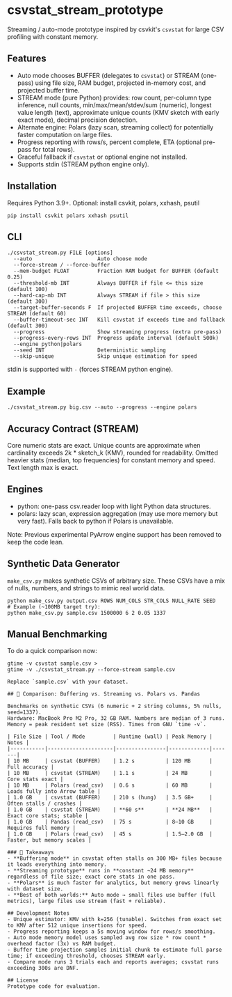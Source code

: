 # csvstat_stream_prototype

Streaming / auto-mode prototype inspired by csvkit's `csvstat` for large CSV profiling with constant memory.

## Features
- Auto mode chooses BUFFER (delegates to `csvstat`) or STREAM (one-pass) using file size, RAM budget, projected in-memory cost, and projected buffer time.
- STREAM mode (pure Python) provides: row count, per-column type inference, null counts, min/max/mean/stdev/sum (numeric), longest value length (text), approximate unique counts (KMV sketch with early exact mode), decimal precision detection.
- Alternate engine: Polars (lazy scan, streaming collect) for potentially faster computation on large files.
- Progress reporting with rows/s, percent complete, ETA (optional pre-pass for total rows).
- Graceful fallback if `csvstat` or optional engine not installed.
- Supports stdin (STREAM python engine only).

## Installation
Requires Python 3.9+.
Optional: install csvkit, polars, xxhash, psutil
```
pip install csvkit polars xxhash psutil
```

## CLI
```
./csvstat_stream.py FILE [options]
  --auto                     Auto choose mode
  --force-stream / --force-buffer
  --mem-budget FLOAT         Fraction RAM budget for BUFFER (default 0.25)
  --threshold-mb INT         Always BUFFER if file <= this size (default 100)
  --hard-cap-mb INT          Always STREAM if file > this size (default 300)
  --target-buffer-seconds F  If projected BUFFER time exceeds, choose STREAM (default 60)
  --buffer-timeout-sec INT   Kill csvstat if exceeds time and fallback (default 300)
  --progress                 Show streaming progress (extra pre-pass)
  --progress-every-rows INT  Progress update interval (default 500k)
  --engine python|polars
  --seed INT                 Deterministic sampling
  --skip-unique              Skip unique estimation for speed
```
stdin is supported with `-` (forces STREAM python engine).

## Example
```
./csvstat_stream.py big.csv --auto --progress --engine polars
```

## Accuracy Contract (STREAM)
Core numeric stats are exact. Unique counts are approximate when cardinality exceeds 2k * sketch_k (KMV), rounded for readability. Omitted heavier stats (median, top frequencies) for constant memory and speed. Text length max is exact.

## Engines
- python: one-pass csv.reader loop with light Python data structures.
- polars: lazy scan, expression aggregation (may use more memory but very fast).
Falls back to python if Polars is unavailable.

Note: Previous experimental PyArrow engine support has been removed to keep the code lean.

## Synthetic Data Generator
`make_csv.py` makes synthetic CSVs of arbitrary size. These CSVs have a mix of nulls, numbers, and strings to mimic real world data.
```
python make_csv.py output.csv ROWS NUM_COLS STR_COLS NULL_RATE SEED
# Example (~100MB target try):
python make_csv.py sample.csv 1500000 6 2 0.05 1337
```

## Manual Benchmarking
To do a quick comparison now:
```
gtime -v csvstat sample.csv >
gtime -v ./csvstat_stream.py --force-stream sample.csv

Replace `sample.csv` with your dataset.

## 🔄 Comparison: Buffering vs. Streaming vs. Polars vs. Pandas

Benchmarks on synthetic CSVs (6 numeric + 2 string columns, 5% nulls, seed=1337).  
Hardware: MacBook Pro M2 Pro, 32 GB RAM. Numbers are median of 3 runs.  
Memory = peak resident set size (RSS). Times from GNU `time -v`.

| File Size | Tool / Mode         | Runtime (wall) | Peak Memory | Notes |
|-----------|---------------------|----------------|-------------|-------|
| 10 MB     | csvstat (BUFFER)    | 1.2 s          | 120 MB      | Full accuracy |
| 10 MB     | csvstat (STREAM)    | 1.1 s          | 24 MB       | Core stats exact |
| 10 MB     | Polars (read_csv)   | 0.6 s          | 60 MB       | Loads fully into Arrow table |
| 1.0 GB    | csvstat (BUFFER)    | 210 s (hung)   | 3.5 GB+     | Often stalls / crashes |
| 1.0 GB    | csvstat (STREAM)    | **60 s**       | **24 MB**   | Exact core stats; stable |
| 1.0 GB    | Pandas (read_csv)   | 75 s           | 8–10 GB     | Requires full memory |
| 1.0 GB    | Polars (read_csv)   | 45 s           | 1.5–2.0 GB  | Faster, but memory scales |

### 🧾 Takeaways
- **Buffering mode** in csvstat often stalls on 300 MB+ files because it loads everything into memory.  
- **Streaming prototype** runs in **constant ~24 MB memory** regardless of file size; exact core stats in one pass.  
- **Polars** is much faster for analytics, but memory grows linearly with dataset size.  
- **Best of both worlds:** Auto mode → small files use buffer (full metrics), large files use stream (fast + reliable).

## Development Notes
- Unique estimator: KMV with k=256 (tunable). Switches from exact set to KMV after 512 unique insertions for speed.
- Progress reporting keeps a 5s moving window for rows/s smoothing.
- Auto mode memory model uses sampled avg row size * row count * overhead factor (3x) vs RAM budget.
- Buffer time projection samples initial chunk to estimate full parse time; if exceeding threshold, chooses STREAM early.
- Compare mode runs 3 trials each and reports averages; csvstat runs exceeding 300s are DNF.

## License
Prototype code for evaluation.

